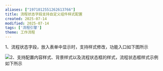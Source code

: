```yaml
---
aliases: ["1971012551262613766"]
title: 流程状态字段支持自定义组件样式配置
created: 2025-07-14
modified: 2025-07-14
tags: ['流程引擎']
theme: 工作流程
---
```


1、流程状态字段，放入表单中显示时，支持样式修改，功能入口如下图所示

![](https://myhelpdoc.oss-cn-heyuan.aliyuncs.com/mdimages/4b0953f89748f83199936ef0cd792c85.jpg)2、支持配置内容样式、背景样式以及流程状态框的样式，流程状态框样式示例如下所示

